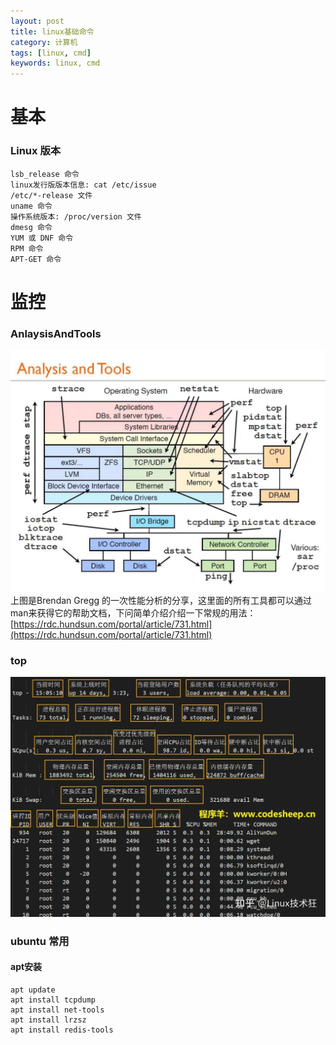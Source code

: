 ```yaml
---
layout: post
title: linux基础命令
category: 计算机
tags: [linux, cmd]
keywords: linux, cmd
---
```


# 基本
### Linux 版本

```
lsb_release 命令
linux发行版版本信息: cat /etc/issue
/etc/*-release 文件
uname 命令
操作系统版本: /proc/version 文件
dmesg 命令
YUM 或 DNF 命令
RPM 命令
APT-GET 命令
```

# 监控
### AnlaysisAndTools
![AnlaysisAndTools](/assets/img/linux/AnlaysisAndTools.jpeg)
上图是Brendan Gregg 的一次性能分析的分享，这里面的所有工具都可以通过man来获得它的帮助文档，下问简单介绍介绍一下常规的用法：
[https://rdc.hundsun.com/portal/article/731.html](https://rdc.hundsun.com/portal/article/731.html)

### top
![top-cmd](/assets/img/linux/top-cmd.jpeg)


### ubuntu 常用
#### apt安装

```
apt update  
apt install tcpdump
apt install net-tools
apt install lrzsz
apt install redis-tools
```